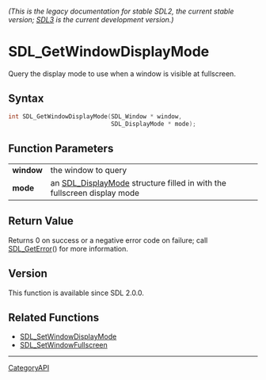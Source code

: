 ###### (This is the legacy documentation for stable SDL2, the current stable version; [SDL3](https://wiki.libsdl.org/SDL3/) is the current development version.)
# SDL_GetWindowDisplayMode

Query the display mode to use when a window is visible at fullscreen.

## Syntax

```c
int SDL_GetWindowDisplayMode(SDL_Window * window,
                             SDL_DisplayMode * mode);

```

## Function Parameters

|                |                                                                                            |
| -------------- | ------------------------------------------------------------------------------------------ |
| **window**     | the window to query                                                                        |
| **mode**       | an [SDL_DisplayMode](SDL_DisplayMode.md) structure filled in with the fullscreen display mode |

## Return Value

Returns 0 on success or a negative error code on failure; call
[SDL_GetError](SDL_GetError.md)() for more information.

## Version

This function is available since SDL 2.0.0.

## Related Functions

* [SDL_SetWindowDisplayMode](SDL_SetWindowDisplayMode.md)
* [SDL_SetWindowFullscreen](SDL_SetWindowFullscreen.md)

----
[CategoryAPI](CategoryAPI.md)
